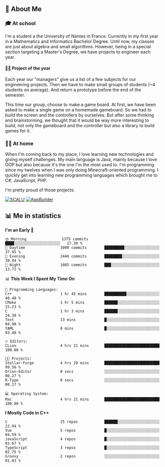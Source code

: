 ## 👀 About Me

### 🎓 At school

I'm a student a the University of Nantes in France. Currently in my first year in a Mathematics and Informatics Bachelor Degree. Until now, my classes are just about algebra and small algorithms. However, being in a special section targeting a Master's Degree, we have projects to engineer each year. 

#### 🔧🔬 Project of the year

Each year our "managers" give us a list of a few subjects for our engineering projects. Then we have to make small groups of students (~4 students on average). And return a prototype before the end of the semester.

This time our group, choose to make a game board. At first, we have been asked to make a single game on a homemade gameboard. So we had to build the screen and the controllers by ourselves. 
But after some thinking and brainstorming, we thought that it would be way more interesting to build, not only the gameboard and the controller but also a library to build games for it.

### 👨‍💻 At home

When I'm coming back to my place, I love learning new technologies and giving myself challenges. My main language is Java, mainly because I love OOP but also because it's the one I'm the most used to. I'm programming since my twelves when I was only doing Minecraft-oriented programming.  I quickly get into learning new programming languages which brought me to C#, JavaScript, PHP. 

I'm pretty proud of those projects:

[![SCALU](https://github-readme-stats.vercel.app/api/pin?username=renardfute&repo=SCALU)](https://github.com/renardfute/scalu)
[![AppBuilder](https://github-readme-stats.vercel.app/api/pin?username=pulsedev2&repo=AppBuilder)](https://github.com/pulsedev2/AppBuilder)

## 📊 Me in statistics
<!--START_SECTION:waka-->
**I'm an Early 🐤** 

```text
🌞 Morning                1375 commits        ████░░░░░░░░░░░░░░░░░░░░░   17.39 % 
🌆 Daytime                3000 commits        █████████░░░░░░░░░░░░░░░░   37.95 % 
🌃 Evening                2446 commits        ████████░░░░░░░░░░░░░░░░░   30.94 % 
🌙 Night                  1085 commits        ███░░░░░░░░░░░░░░░░░░░░░░   13.72 % 
```


📊 **This Week I Spent My Time On** 

```text
💬 Programming Languages: 
C++                      1 hr 45 mins        ██████████░░░░░░░░░░░░░░░   40.48 % 
CMake                    1 hr 5 mins         ██████░░░░░░░░░░░░░░░░░░░   25.23 % 
C                        1 hr 3 mins         ██████░░░░░░░░░░░░░░░░░░░   24.38 % 
Text                     13 mins             █░░░░░░░░░░░░░░░░░░░░░░░░   04.98 % 
YAML                     8 mins              █░░░░░░░░░░░░░░░░░░░░░░░░   03.40 % 

🔥 Editors: 
CLion                    4 hrs 21 mins       █████████████████████████   100.00 % 

🐱‍💻 Projects: 
Stellar-Forge            4 hrs 20 mins       █████████████████████████   99.56 % 
Orion-Editor             0 secs              ░░░░░░░░░░░░░░░░░░░░░░░░░   00.27 % 
R-Type                   0 secs              ░░░░░░░░░░░░░░░░░░░░░░░░░   00.17 % 

💻 Operating System: 
Mac                      4 hrs 21 mins       █████████████████████████   100.00 % 
```

**I Mostly Code in C++** 

```text
C                        25 repos            ██████░░░░░░░░░░░░░░░░░░░   22.94 % 
Vue                      5 repos             █░░░░░░░░░░░░░░░░░░░░░░░░   04.59 % 
JavaScript               4 repos             █░░░░░░░░░░░░░░░░░░░░░░░░   03.67 % 
TypeScript               3 repos             █░░░░░░░░░░░░░░░░░░░░░░░░   02.75 % 
Groovy                   2 repos             ░░░░░░░░░░░░░░░░░░░░░░░░░   01.83 % 
```




<!--END_SECTION:waka-->
